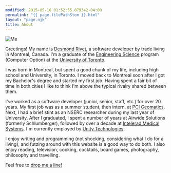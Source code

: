 ```yaml
---
modified: 2015-05-16 01:52:55.879342-04:00
permalink: "{{ page.filePathStem }}.html"
layout: "page.njk"
title: About
---
```


<img class="u-photo mug-about" src="/static/img/me04.jpg"
     alt="Me" title="Me"/>

Greetings!  My name is [Desmond Rivet][1], a <span class="p-note">software
developer</span> by trade living in <span class="p-locality">Montreal<span>,
<span class="p-country">Canada</span>.  I'm a graduate of the [Engineering
Science][2] program (Computer Option) at the [University of Toronto][3].

I was born in Montreal, but spent a good chunk of my life, including high
school and University, in Toronto.  I moved back to Montreal soon after I
got my Bachelor's degree and started my first job.  Having spent a fair bit
of time in both cities I like to think I'm above the typical rivalry shared
between them.

I've worked as a software developer (junior, senior, staff, etc.) for over
20 years.  My first job was as a summer student, then intern, at [PCI
Geomatics][4].  Next, I had a brief stint as an NSERC researcher during my
last year of University.  After I graduated, I spent a number of years at
Airwide Solutions (formerly Schlumberger), followed by over a decade at
[Intelerad Medical Systems][5].  I'm currently employed by [Unity
Technologies][6].

I enjoy writing and programming (not shocking, considering what I do for a
living), and futzing around with this website is a good way to do both.  I
also enjoy reading, television, cooking, cocktails, board games,
photography, philosophy and travelling.

Feel free to <a class="u-email" href="mailto:hello@desmondrivet.com">drop me
a line!</a>

[1]: /
[2]: https://engsci.utoronto.ca/
[3]: https://www.utoronto.ca/
[4]: https://catalyst.earth/
[5]: https://www.intelerad.com/en/
[6]: https://unity.com/
